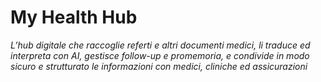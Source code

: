 # My Health Hub
_L’hub digitale che raccoglie referti e altri documenti medici, li traduce ed interpreta con AI, gestisce follow-up e promemoria, e condivide in modo sicuro e strutturato le informazioni con medici, cliniche ed assicurazioni_
